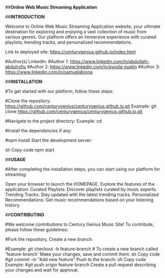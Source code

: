 ##**Online Web Music Streaming Application**

##**INTRODUCTION**

Welcome to Online Web Music Streaming Application website, your ultimate destination for exploring and enjoying a vast collection of music from various genres. Our platform offers an immersive experience with curated playlists, trending tracks, and personalized recommendations.

Link to deployed site: https://centurygenius.github.io/index.html

#Author(s) LinkedIn:
#Author 1: https://www.linkedin.com/in/abdullahi-abdulrofiu
#Author 2: https://www.linkedin.com/in/ayoola-nuatin
#Author 3: https://www.linkedin.com/in/samuelabiona 

##**INSTALLATION**

#To get started with our platform, follow these steps:

#Clone the repository: https://github.com/centurygenius/centurygenius.github.io.git
Example: git clone https://github.com/centurygenius/centurygenius.github.io.git 

#Navigate to the project directory:
Example: cd <the-project-directory> 

#Install the dependencies if any:

#npm install
Start the development server:

sh
Copy code
npm start

##**USAGE**

#After completing the installation steps, you can start using our platform for streaming:

Open your browser to launch the HOMEPAGE.
Explore the features of the application:
Curated Playlists: Discover playlists curated by music experts.
Trending Tracks: Stay updated with the latest trending tracks.
Personalized Recommendations: Get music recommendations based on your listening history.

##**CONTRIBUTING**

#We welcome contributions to Century Genius Music Site! To contribute, please follow these guidelines:

#Fork the repository.
Create a new branch:

#Example:
git checkout -b feature-branch  # To create a new branch called 'feature-branch'
Make your changes, save and commit them:
sh
Copy code
#git commit -m "Add new feature"
Push to the branch:
sh
Copy code
Example:
#git push origin feature-branch
Create a pull request describing your changes and wait for approval.

